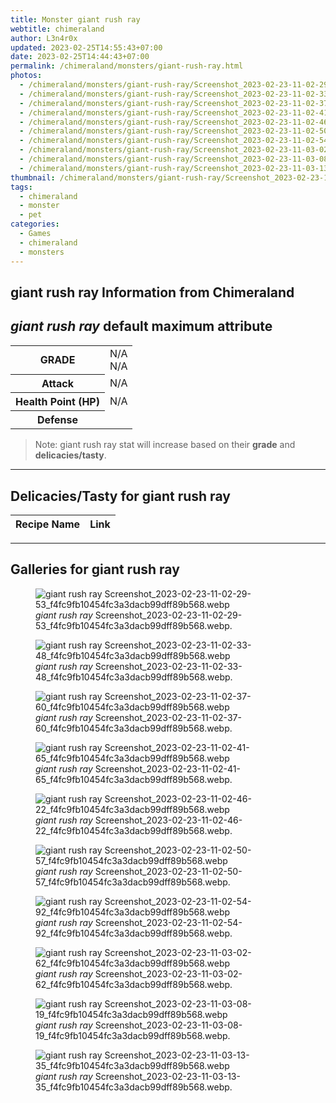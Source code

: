 ```yaml
---
title: Monster giant rush ray
webtitle: chimeraland
author: L3n4r0x
updated: 2023-02-25T14:55:43+07:00
date: 2023-02-25T14:44:43+07:00
permalink: /chimeraland/monsters/giant-rush-ray.html
photos:
  - /chimeraland/monsters/giant-rush-ray/Screenshot_2023-02-23-11-02-29-53_f4fc9fb10454fc3a3dacb99dff89b568.webp
  - /chimeraland/monsters/giant-rush-ray/Screenshot_2023-02-23-11-02-33-48_f4fc9fb10454fc3a3dacb99dff89b568.webp
  - /chimeraland/monsters/giant-rush-ray/Screenshot_2023-02-23-11-02-37-60_f4fc9fb10454fc3a3dacb99dff89b568.webp
  - /chimeraland/monsters/giant-rush-ray/Screenshot_2023-02-23-11-02-41-65_f4fc9fb10454fc3a3dacb99dff89b568.webp
  - /chimeraland/monsters/giant-rush-ray/Screenshot_2023-02-23-11-02-46-22_f4fc9fb10454fc3a3dacb99dff89b568.webp
  - /chimeraland/monsters/giant-rush-ray/Screenshot_2023-02-23-11-02-50-57_f4fc9fb10454fc3a3dacb99dff89b568.webp
  - /chimeraland/monsters/giant-rush-ray/Screenshot_2023-02-23-11-02-54-92_f4fc9fb10454fc3a3dacb99dff89b568.webp
  - /chimeraland/monsters/giant-rush-ray/Screenshot_2023-02-23-11-03-02-62_f4fc9fb10454fc3a3dacb99dff89b568.webp
  - /chimeraland/monsters/giant-rush-ray/Screenshot_2023-02-23-11-03-08-19_f4fc9fb10454fc3a3dacb99dff89b568.webp
  - /chimeraland/monsters/giant-rush-ray/Screenshot_2023-02-23-11-03-13-35_f4fc9fb10454fc3a3dacb99dff89b568.webp
thumbnail: /chimeraland/monsters/giant-rush-ray/Screenshot_2023-02-23-11-02-29-53_f4fc9fb10454fc3a3dacb99dff89b568.webp
tags:
  - chimeraland
  - monster
  - pet
categories:
  - Games
  - chimeraland
  - monsters
---
```


<link
  rel="stylesheet"
  href="https://rawcdn.githack.com/dimaslanjaka/Web-Manajemen/870a349/css/bootstrap-5-3-0-alpha3-wrapper.css"
/>
<section id="bootstrap-wrapper">
  <div data-bs-theme="dark">
    <h2>giant rush ray Information from Chimeraland</h2>
    <h2 id="attribute"><i>giant rush ray</i> default maximum attribute</h2>
    <div class="row">
      <div class="col mb-2">
        <div class="card">
          <div class="card-body">
            <table>
              <tr>
                <th>GRADE</th>
                <td>N/A <br />N/A</td>
              </tr>
              <tr>
                <th>Attack</th>
                <td>N/A</td>
              </tr>
              <tr>
                <th>Health Point (HP)</th>
                <td>N/A</td>
              </tr>
              <tr>
                <th>Defense</th>
                <td></td>
              </tr>
            </table>
          </div>
        </div>
      </div>
    </div>
    <blockquote>
      Note: giant rush ray stat will increase based on their <b>grade</b> and
      <b>delicacies/tasty</b>.
    </blockquote>
    <hr />
    <h2 id="delicacies">Delicacies/Tasty for giant rush ray</h2>
    <div class="card">
      <div class="card-body">
        <div class="table-responsive">
          <table class="table table-striped">
            <thead>
              <tr>
                <th>Recipe Name</th>
                <th>Link</th>
              </tr>
            </thead>
            <tbody></tbody>
          </table>
        </div>
      </div>
    </div>
    <hr />
    <div id="gallery">
      <h2>Galleries for giant rush ray</h2>
      <div class="row">
        <div class="col-lg-6 col-12">
          <figure>
            <img
              src="https://www.webmanajemen.com/chimeraland/monsters/giant-rush-ray/Screenshot_2023-02-23-11-02-29-53_f4fc9fb10454fc3a3dacb99dff89b568.webp"
              alt="giant rush ray Screenshot_2023-02-23-11-02-29-53_f4fc9fb10454fc3a3dacb99dff89b568.webp"
            />
            <figcaption>
              <i>giant rush ray</i>
              Screenshot_2023-02-23-11-02-29-53_f4fc9fb10454fc3a3dacb99dff89b568.webp.
            </figcaption>
          </figure>
        </div>
        <div class="col-lg-6 col-12">
          <figure>
            <img
              src="https://www.webmanajemen.com/chimeraland/monsters/giant-rush-ray/Screenshot_2023-02-23-11-02-33-48_f4fc9fb10454fc3a3dacb99dff89b568.webp"
              alt="giant rush ray Screenshot_2023-02-23-11-02-33-48_f4fc9fb10454fc3a3dacb99dff89b568.webp"
            />
            <figcaption>
              <i>giant rush ray</i>
              Screenshot_2023-02-23-11-02-33-48_f4fc9fb10454fc3a3dacb99dff89b568.webp.
            </figcaption>
          </figure>
        </div>
        <div class="col-lg-6 col-12">
          <figure>
            <img
              src="https://www.webmanajemen.com/chimeraland/monsters/giant-rush-ray/Screenshot_2023-02-23-11-02-37-60_f4fc9fb10454fc3a3dacb99dff89b568.webp"
              alt="giant rush ray Screenshot_2023-02-23-11-02-37-60_f4fc9fb10454fc3a3dacb99dff89b568.webp"
            />
            <figcaption>
              <i>giant rush ray</i>
              Screenshot_2023-02-23-11-02-37-60_f4fc9fb10454fc3a3dacb99dff89b568.webp.
            </figcaption>
          </figure>
        </div>
        <div class="col-lg-6 col-12">
          <figure>
            <img
              src="https://www.webmanajemen.com/chimeraland/monsters/giant-rush-ray/Screenshot_2023-02-23-11-02-41-65_f4fc9fb10454fc3a3dacb99dff89b568.webp"
              alt="giant rush ray Screenshot_2023-02-23-11-02-41-65_f4fc9fb10454fc3a3dacb99dff89b568.webp"
            />
            <figcaption>
              <i>giant rush ray</i>
              Screenshot_2023-02-23-11-02-41-65_f4fc9fb10454fc3a3dacb99dff89b568.webp.
            </figcaption>
          </figure>
        </div>
        <div class="col-lg-6 col-12">
          <figure>
            <img
              src="https://www.webmanajemen.com/chimeraland/monsters/giant-rush-ray/Screenshot_2023-02-23-11-02-46-22_f4fc9fb10454fc3a3dacb99dff89b568.webp"
              alt="giant rush ray Screenshot_2023-02-23-11-02-46-22_f4fc9fb10454fc3a3dacb99dff89b568.webp"
            />
            <figcaption>
              <i>giant rush ray</i>
              Screenshot_2023-02-23-11-02-46-22_f4fc9fb10454fc3a3dacb99dff89b568.webp.
            </figcaption>
          </figure>
        </div>
        <div class="col-lg-6 col-12">
          <figure>
            <img
              src="https://www.webmanajemen.com/chimeraland/monsters/giant-rush-ray/Screenshot_2023-02-23-11-02-50-57_f4fc9fb10454fc3a3dacb99dff89b568.webp"
              alt="giant rush ray Screenshot_2023-02-23-11-02-50-57_f4fc9fb10454fc3a3dacb99dff89b568.webp"
            />
            <figcaption>
              <i>giant rush ray</i>
              Screenshot_2023-02-23-11-02-50-57_f4fc9fb10454fc3a3dacb99dff89b568.webp.
            </figcaption>
          </figure>
        </div>
        <div class="col-lg-6 col-12">
          <figure>
            <img
              src="https://www.webmanajemen.com/chimeraland/monsters/giant-rush-ray/Screenshot_2023-02-23-11-02-54-92_f4fc9fb10454fc3a3dacb99dff89b568.webp"
              alt="giant rush ray Screenshot_2023-02-23-11-02-54-92_f4fc9fb10454fc3a3dacb99dff89b568.webp"
            />
            <figcaption>
              <i>giant rush ray</i>
              Screenshot_2023-02-23-11-02-54-92_f4fc9fb10454fc3a3dacb99dff89b568.webp.
            </figcaption>
          </figure>
        </div>
        <div class="col-lg-6 col-12">
          <figure>
            <img
              src="https://www.webmanajemen.com/chimeraland/monsters/giant-rush-ray/Screenshot_2023-02-23-11-03-02-62_f4fc9fb10454fc3a3dacb99dff89b568.webp"
              alt="giant rush ray Screenshot_2023-02-23-11-03-02-62_f4fc9fb10454fc3a3dacb99dff89b568.webp"
            />
            <figcaption>
              <i>giant rush ray</i>
              Screenshot_2023-02-23-11-03-02-62_f4fc9fb10454fc3a3dacb99dff89b568.webp.
            </figcaption>
          </figure>
        </div>
        <div class="col-lg-6 col-12">
          <figure>
            <img
              src="https://www.webmanajemen.com/chimeraland/monsters/giant-rush-ray/Screenshot_2023-02-23-11-03-08-19_f4fc9fb10454fc3a3dacb99dff89b568.webp"
              alt="giant rush ray Screenshot_2023-02-23-11-03-08-19_f4fc9fb10454fc3a3dacb99dff89b568.webp"
            />
            <figcaption>
              <i>giant rush ray</i>
              Screenshot_2023-02-23-11-03-08-19_f4fc9fb10454fc3a3dacb99dff89b568.webp.
            </figcaption>
          </figure>
        </div>
        <div class="col-lg-6 col-12">
          <figure>
            <img
              src="https://www.webmanajemen.com/chimeraland/monsters/giant-rush-ray/Screenshot_2023-02-23-11-03-13-35_f4fc9fb10454fc3a3dacb99dff89b568.webp"
              alt="giant rush ray Screenshot_2023-02-23-11-03-13-35_f4fc9fb10454fc3a3dacb99dff89b568.webp"
            />
            <figcaption>
              <i>giant rush ray</i>
              Screenshot_2023-02-23-11-03-13-35_f4fc9fb10454fc3a3dacb99dff89b568.webp.
            </figcaption>
          </figure>
        </div>
      </div>
    </div>
  </div>
</section>
